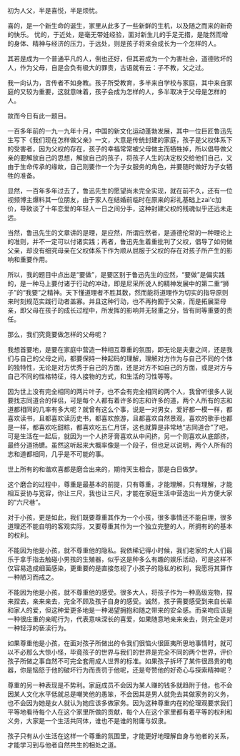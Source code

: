 初为人父，半是喜悦，半是烦忧。

喜的，是一个新生命的诞生，家里从此多了一些新鲜的生机，以及随之而来的新奇的快乐。
忧的，于近处，是毫无带娃经验，面对新生儿的手足无措，是陡然而增的身体、精神与经济的压力，于远处，则是孩子将来会成长为一个怎样的人。

其若是成为一个普通平凡的人，倒也还好，但其若成为一个为害社会，道德败坏的人，作为父母，自是会负有极大的罪责，古语就有云：子不教，父之过。

我一向认为，言传者不如身教。孩子所受教育，多半来自学校与家庭，其中来自家庭的又较为重要，这就意味着，孩子会成为怎样的人，多半取决于父母是怎样的人。

故而今日有此一题目。

一百多年前的一九一九年十月，中国的新文化运动蓬勃发展，其中一位巨匠鲁迅先生写下《我们现在怎样做父亲》一文，大意是传统封建的家庭，孩子是父权体系下的受害者，因为父权的存在，孩子的幸福常常被父母做主而牺牲掉，所以倡导做父亲的要解放自己的思想，解放自己的孩子，将孩子人生的决定权交给他们自己，又由于生命传承的缘故，自己则要作一个为子女服务的角色，并要随时做好为子女牺牲的准备。

显然，一百年多年过去了，鲁迅先生的愿望尚未完全实现，就在前不久，还有一位视频博主爆料其一位朋友，由于家人在结婚前临时在原来的彩礼基础上zai'c加价，导致谈了十年恋爱的年轻人一日之间分手，这种封建父权的残魂似乎还远未走远。

当然，鲁迅先生的文章讲的是理，是应然，所谓应然者，是道德伦常的一种理论上的准则，并不一定可以付诸实践；再者，鲁迅先生着重批判了父权，倡导了如何做父亲，却没有细究母亲在父权体系下作为顺从屈服于父权的存在对孩子所产生的影响和重要作用。

所以，我的题目中点出是“要做”，是要区别于鲁迅先生的应然，“要做”是偏实践的，是一种马上要付诸于行动的冲动，即是尼采所说人的精神发展中的第二重“狮子”的“我要”之精神。天下懂道理者不胜其数，然而能将道理作为切实的指导原则来时刻规范实践行动者盖寡。并且这种行动，也不再拘囿于父亲，而是拓展至母亲，即父母在孩子的成长过程中，所发挥的影响并无轻重之分，皆有同等重要的责任。

那么，我们究竟要做怎样的父母呢？

我想首要地，是要在家庭中营造一种相互尊重的氛围，即无论是夫妻之间，还是我们与自己的父母之间，都要保持一种起码的理解，理解对方作为与自己不同的个体的独特性，无论是对方优秀于自己的方面，还是对方不如自己的方面，或是对方与自己不同的性格特征，待人接物的方式，和生活的习性等等。

因为世上没有完全相同的两片叶子，也不会有完全相同的两个人，我曾听很多人说要找志同道合的伴侣，可是每个人都有着许多的志和许多的道，两个人所有的志和道都相同的几率有多大呢？就曾有这么个事，说是一对男女，爱好都一模一样，都喜欢读书，且都喜欢读历史书，都喜欢旅游，且都喜欢自然景观，喜欢的歌手也都是一样，都喜欢吃甜粽，都喜欢吃五仁月饼，这也就算是非常地“志同道合”了吧，可是生活在一起后，就因为一个人挤牙膏喜欢从中间挤，另一个则喜欢从底部挤，最终分道扬镳。虽然这听起来大概率像是一个段子，但也足以说明，两个人所有的志和道都相同，几乎是不可能的事。

世上所有的和谐欢喜都是磨合出来的，期待天生相合，那是白日做梦。

这个磨合的过程中，尊重是最基本的前提，只有尊重，才能理解，只有理解，才能相互妥协与宽容，你让三尺，我也让三尺，才能在家庭生活中营造出一片方便大家的“六尺巷”。

对于小孩，更是如此，我们既要尊重其作为一个小孩，很多事情还不能自理，很多道理还不能自明的客观实际，又要尊重其作为一个独立完整的人，所拥有的的基本的权利。

不能因为他是小孩，就不尊重他的隐私。我依稀记得小时候，我们老家的大人们最乐于拿手指去触碰小男孩的生殖器，似乎这是种多么有趣的娱乐活动，可是这样不仅容易造成细菌感染，更重要的是直接忽视了小孩子的隐私的权利，我愿将其算作一种陋习而戒之。

不能因为他是小孩，就不尊重他的感受。很多大人，将孩子作为一种高级宠物，捏来捏去，亲来亲去，完全不顾及孩子自身的感受。诚然，孩子需要感受到来自长辈和家人的爱，但这种爱更多地是一种渴望拥抱和随之带来的安全感。而亲吻应该是一种很庄重的亲昵行为，代表意味深长的喜爱，如果随意地亲来亲去，则完全是对一种轻浮的亵渎行为。

如果尊重他是小孩，在面对孩子所做出的令我们很恼火很匪夷所思地事情时，就可以不必那么大惊小怪，毕竟孩子的世界与我们的世界是完全不同的两个世界，评价孩子所做之事自然不可完全套用成人世界的标准。如果孩子拆坏了某件很昂贵的电器，你是恼怒于他的破坏行为而责罚于他呢，还是夸赞他的好奇心与探索精神呢？

尊重的另一种表现是不势利。家庭成员不会因为某人赚的钱多就趋附于他，也不会因某人文化水平低就总是嘲笑他的愚笨，不会因其是男人就免去其做家务的义务，也不会因为她是女人就认为她应该多做家务。因为这种尊重内在的伦理观要求我们平等地看待每个人在这个家里所做的贡献，每个人在这个家里都有着平等的权利和义务，大家是一个生活共同体，谁也不是谁的附庸与奴隶。

孩子只有从小生活在这样一个尊重的氛围里，才能更好地理解自身与他者的关系，才能学习到与他者自然共生的相处之道。





